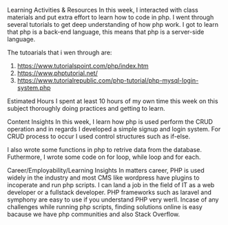 Learning Activities & Resources 
In this week, I interacted with class materials and put extra effort to learn how to code in php. I went through several tutorials to get deep understanding of how php work. I got to learn that php is a back-end 
language, this means that php is a server-side language. 

The tutoarials that i wen through are:
1. https://www.tutorialspoint.com/php/index.htm
2. https://www.phptutorial.net/
3. https://www.tutorialrepublic.com/php-tutorial/php-mysql-login-system.php


Estimated Hours I spent at least 10 hours of my own time this week on this subject thoroughly doing practices and getting to learn.

Content Insights 
In this week, I learn how php is used perform the CRUD operation and in regards I developed a simple signup and login system. For CRUD process to occur I used control structures such as if-else. 

I also wrote some functions in php to retrive data from the database. Futhermore, I wrote some code on for loop, while loop and for each. 

Career/Employability/Learning Insights
In matters career, PHP is used widely in the industry and most CMS like wordpress have plugins to incoperate and run php scripts. I can land a job in the field of IT as a web developer or a fullstack developer. PHP frameworks such as laravel and symphony are easy to use if you understand PHP very werll.  Incase of any challenges while running php scripts, finding solutions online is easy bacause we have php communities and also Stack Overflow. 
